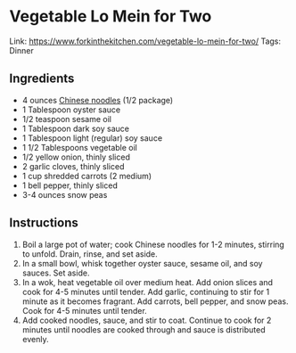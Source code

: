 Vegetable Lo Mein for Two
=========================

Link: https://www.forkinthekitchen.com/vegetable-lo-mein-for-two/ Tags: Dinner

Ingredients
-----------

-   4 ounces [Chinese noodles](https://www.amazon.com/gp/product/B0052P1AS4/ref=as_li_tl?ie=UTF8&camp=1789&creative=9325&creativeASIN=B0052P1AS4&linkCode=as2&tag=forinthekit-20&linkId=10c383c442cc85ec6122caa764a31d1e) (1/2 package)
-   1 Tablespoon oyster sauce
-   1/2 teaspoon sesame oil
-   1 Tablespoon dark soy sauce
-   1 Tablespoon light (regular) soy sauce
-   1 1/2 Tablespoons vegetable oil
-   1/2 yellow onion, thinly sliced
-   2 garlic cloves, thinly sliced
-   1 cup shredded carrots (2 medium)
-   1 bell pepper, thinly sliced
-   3-4 ounces snow peas

Instructions
------------

1.  Boil a large pot of water; cook Chinese noodles for 1-2 minutes, stirring to unfold. Drain, rinse, and set aside.
2.  In a small bowl, whisk together oyster sauce, sesame oil, and soy sauces. Set aside.
3.  In a wok, heat vegetable oil over medium heat. Add onion slices and cook for 4-5 minutes until tender. Add garlic, continuing to stir for 1 minute as it becomes fragrant. Add carrots, bell pepper, and snow peas. Cook for 4-5 minutes until tender.
4.  Add cooked noodles, sauce, and stir to coat. Continue to cook for 2 minutes until noodles are cooked through and sauce is distributed evenly.
